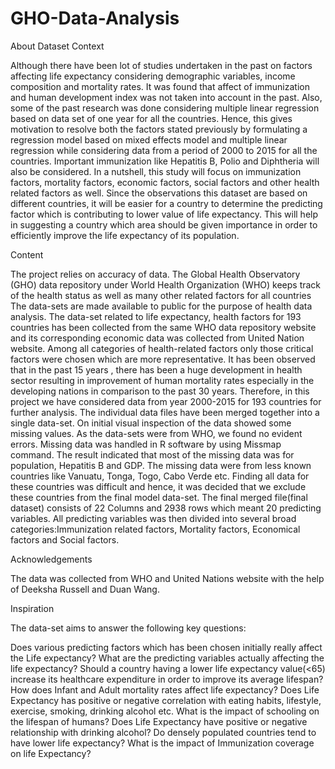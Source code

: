 # GHO-Data-Analysis

About Dataset
Context

Although there have been lot of studies undertaken in the past on factors affecting life expectancy considering demographic variables, income composition and mortality rates. It was found that affect of immunization and human development index was not taken into account in the past. Also, some of the past research was done considering multiple linear regression based on data set of one year for all the countries. Hence, this gives motivation to resolve both the factors stated previously by formulating a regression model based on mixed effects model and multiple linear regression while considering data from a period of 2000 to 2015 for all the countries. Important immunization like Hepatitis B, Polio and Diphtheria will also be considered. In a nutshell, this study will focus on immunization factors, mortality factors, economic factors, social factors and other health related factors as well. Since the observations this dataset are based on different countries, it will be easier for a country to determine the predicting factor which is contributing to lower value of life expectancy. This will help in suggesting a country which area should be given importance in order to efficiently improve the life expectancy of its population.

Content

The project relies on accuracy of data. The Global Health Observatory (GHO) data repository under World Health Organization (WHO) keeps track of the health status as well as many other related factors for all countries The data-sets are made available to public for the purpose of health data analysis. The data-set related to life expectancy, health factors for 193 countries has been collected from the same WHO data repository website and its corresponding economic data was collected from United Nation website. Among all categories of health-related factors only those critical factors were chosen which are more representative. It has been observed that in the past 15 years , there has been a huge development in health sector resulting in improvement of human mortality rates especially in the developing nations in comparison to the past 30 years. Therefore, in this project we have considered data from year 2000-2015 for 193 countries for further analysis. The individual data files have been merged together into a single data-set. On initial visual inspection of the data showed some missing values. As the data-sets were from WHO, we found no evident errors. Missing data was handled in R software by using Missmap command. The result indicated that most of the missing data was for population, Hepatitis B and GDP. The missing data were from less known countries like Vanuatu, Tonga, Togo, Cabo Verde etc. Finding all data for these countries was difficult and hence, it was decided that we exclude these countries from the final model data-set. The final merged file(final dataset) consists of 22 Columns and 2938 rows which meant 20 predicting variables. All predicting variables was then divided into several broad categories:​Immunization related factors, Mortality factors, Economical factors and Social factors.

Acknowledgements

The data was collected from WHO and United Nations website with the help of Deeksha Russell and Duan Wang.

Inspiration

The data-set aims to answer the following key questions:

Does various predicting factors which has been chosen initially really affect the Life expectancy? What are the predicting variables actually affecting the life expectancy?
Should a country having a lower life expectancy value(<65) increase its healthcare expenditure in order to improve its average lifespan?
How does Infant and Adult mortality rates affect life expectancy?
Does Life Expectancy has positive or negative correlation with eating habits, lifestyle, exercise, smoking, drinking alcohol etc.
What is the impact of schooling on the lifespan of humans?
Does Life Expectancy have positive or negative relationship with drinking alcohol?
Do densely populated countries tend to have lower life expectancy?
What is the impact of Immunization coverage on life Expectancy?
